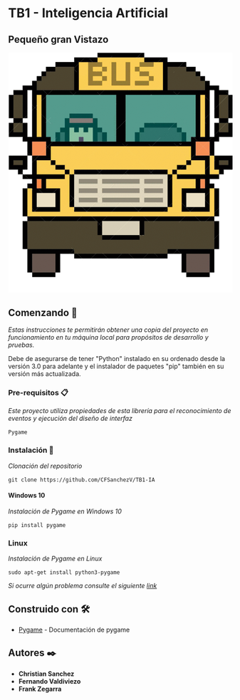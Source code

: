 # TB1 - Inteligencia Artificial

## Pequeño gran Vistazo

![](ezgif-bus.gif)


## Comenzando 🚀

_Estas instrucciones te permitirán obtener una copia del proyecto en funcionamiento en tu máquina local para propósitos de desarrollo y pruebas._

Debe de asegurarse de tener "Python" instalado en su ordenado desde la versión 3.0 para adelante y el instalador de paquetes "pip" también en su versión más actualizada.


### Pre-requisitos 📋

_Este proyecto utiliza propiedades de esta librería para el reconocimiento de eventos y ejecución del diseño de interfaz_

```
Pygame
```

### Instalación 🔧

_Clonación del repositorio_

```
git clone https://github.com/CFSanchezV/TB1-IA
```

#### Windows 10

_Instalación de Pygame en Windows 10_

```
pip install pygame
```

### Linux

_Instalación de Pygame en Linux_

```
sudo apt-get install python3-pygame
```
_Si ocurre algún problema consulte el siguiente [link](https://riptutorial.com/es/pygame/example/16814/instalando-pygame)_


## Construido con 🛠️

* [Pygame](https://www.pygame.org/news) - Documentación de pygame


## Autores ✒️

* **Christian Sanchez** 
* **Fernando Valdiviezo** 
* **Frank Zegarra** 